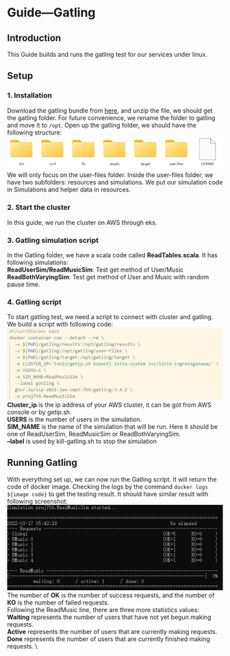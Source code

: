 # Guide—Gatling
## Introduction
This Guide builds and runs the gatling test for our services under linux.
## Setup
### 1. Installation
Download the gatling bundle from [here](https://gatling.io/open-source/), and unzip the file, we should get the gatling folder. For future convenience, we rename the folder to gatling and move it to `/opt`. 
Open up the gatling folder, we should have the following structure:
![](/gatling/src/image1.png) \
We will only focus on the user-files folder.
Inside the user-files folder, we have two subfolders: resources and simulations. We put our simulation code in Simulations and helper data in resources.
### 2. Start the cluster
In this guide, we run the cluster on AWS through eks.
### 3. Gatling simulation script
In the Gatling folder, we have a scala code called **ReadTables.scala**. It has following simulations: \
**ReadUserSim/ReadMusicSim**: Test get method of User/Music \
**ReadBothVaryingSim**: Test get method of User and Music with random pause time.
### 4. Gatling script
To start gatling test, we need a script to connect with cluster and gatling. We build a script with following code:
![](/gatling/src/image3.png) \
**Cluster_ip** is the ip address of your AWS cluster, it can be got from AWS console or by getip.sh. \
**USERS** is the number of users in the simulation. \
**SIM_NAME** is the name of the simulation that will be run. Here it should be one of ReadUserSim, ReadMusicSim or ReadBothVaryingSim. \
**–label** is used by kill-gatling.sh to stop the simulation

## Running Gatling
With everything set up, we can now run the Gatling script. It will return the code of docker image. Checking the logs by the command `docker logs ${image code}` to get the testing result. It should have similar result with following screenshot:
![](/gatling/src/image2.png) \
The number of **OK** is the number of success requests, and the number of **KO** is the number of failed requests. \
Following the ReadMusic line, there are three more statistics values: \
**Waiting** represents the number of users that have not yet begun making requests. \
**Active** represents the number of users that are currently making requests. \
**Done** represents the number of users that are currently finished making requests. \
